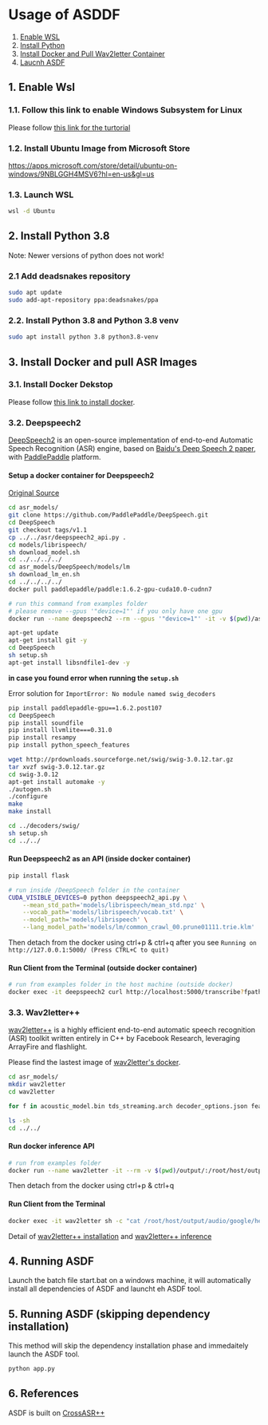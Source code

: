 # Usage of ASDDF

1. [Enable WSL](##1-enable-wsl)
2. [Install Python](##2-install-python)
3. [Install Docker and Pull Wav2letter Container](##3-install-docker)
4. [Laucnh ASDF](##4-launch-asdf)

## 1. Enable Wsl

### 1.1. Follow this link to enable Windows Subsystem for Linux

Please follow [this link for the turtorial](https://learn.microsoft.com/en-us/windows/wsl/install)

### 1.2. Install Ubuntu Image from Microsoft Store

https://apps.microsoft.com/store/detail/ubuntu-on-windows/9NBLGGH4MSV6?hl=en-us&gl=us


### 1.3. Launch WSL

```bash
wsl -d Ubuntu
```

## 2. Install Python 3.8 

Note: Newer versions of python does not work!

### 2.1 Add deadsnakes repository

```bash
sudo apt update
sudo add-apt-repository ppa:deadsnakes/ppa
```

### 2.2. Install Python 3.8 and Python 3.8 venv

```bash
sudo apt install python 3.8 python3.8-venv
```

## 3. Install Docker and pull ASR Images

### 3.1. Install Docker Dekstop

Please follow [this link to install docker](https://www.docker.com/products/docker-desktop/).


### 3.2. Deepspeech2

[DeepSpeech2](https://github.com/PaddlePaddle/DeepSpeech) is an open-source implementation of end-to-end Automatic Speech Recognition (ASR) engine, based on [Baidu's Deep Speech 2 paper](http://proceedings.mlr.press/v48/amodei16.pdf), with [PaddlePaddle](https://github.com/PaddlePaddle/Paddle) platform.

#### Setup a docker container for Deepspeech2

[Original Source](https://github.com/PaddlePaddle/DeepSpeech#running-in-docker-container)

```bash
cd asr_models/
git clone https://github.com/PaddlePaddle/DeepSpeech.git
cd DeepSpeech
git checkout tags/v1.1
cp ../../asr/deepspeech2_api.py .
cd models/librispeech/
sh download_model.sh
cd ../../../../
cd asr_models/DeepSpeech/models/lm
sh download_lm_en.sh
cd ../../../../
docker pull paddlepaddle/paddle:1.6.2-gpu-cuda10.0-cudnn7

# run this command from examples folder
# please remove --gpus '"device=1"' if you only have one gpu
docker run --name deepspeech2 --rm --gpus '"device=1"' -it -v $(pwd)/asr_models/DeepSpeech:/DeepSpeech -v $(pwd)/output/:/DeepSpeech/output/  paddlepaddle/paddle:1.6.2-gpu-cuda10.0-cudnn7 /bin/bash

apt-get update
apt-get install git -y
cd DeepSpeech
sh setup.sh
apt-get install libsndfile1-dev -y
``` 

**in case you found error when running the `setup.sh`**

Error solution for `ImportError: No module named swig_decoders`
```bash
pip install paddlepaddle-gpu==1.6.2.post107
cd DeepSpeech
pip install soundfile
pip install llvmlite===0.31.0
pip install resampy
pip install python_speech_features

wget http://prdownloads.sourceforge.net/swig/swig-3.0.12.tar.gz
tar xvzf swig-3.0.12.tar.gz
cd swig-3.0.12
apt-get install automake -y 
./autogen.sh
./configure
make
make install

cd ../decoders/swig/
sh setup.sh
cd ../../
```

#### Run Deepspeech2 as an API (inside docker container)
```bash
pip install flask 

# run inside /DeepSpeech folder in the container
CUDA_VISIBLE_DEVICES=0 python deepspeech2_api.py \
    --mean_std_path='models/librispeech/mean_std.npz' \
    --vocab_path='models/librispeech/vocab.txt' \
    --model_path='models/librispeech' \
    --lang_model_path='models/lm/common_crawl_00.prune01111.trie.klm'
```
Then detach from the docker using ctrl+p & ctrl+q after you see `Running on http://127.0.0.1:5000/ (Press CTRL+C to quit)`

#### Run Client from the Terminal (outside docker container)

```bash
# run from examples folder in the host machine (outside docker)
docker exec -it deepspeech2 curl http://localhost:5000/transcribe?fpath=output/audio/google/hello.wav
```

### 3.3. Wav2letter++

[wav2letter++](https://github.com/facebookresearch/wav2letter) is a highly efficient end-to-end automatic speech recognition (ASR) toolkit written entirely in C++ by Facebook Research, leveraging ArrayFire and flashlight.

Please find the lastest image of [wav2letter's docker](https://hub.docker.com/r/wav2letter/wav2letter/tags).

```bash
cd asr_models/
mkdir wav2letter
cd wav2letter

for f in acoustic_model.bin tds_streaming.arch decoder_options.json feature_extractor.bin language_model.bin lexicon.txt tokens.txt ; do wget http://dl.fbaipublicfiles.com/wav2letter/inference/examples/model/${f} ; done

ls -sh
cd ../../
```

#### Run docker inference API
```bash
# run from examples folder
docker run --name wav2letter -it --rm -v $(pwd)/output/:/root/host/output/ -v $(pwd)/asr_models/:/root/host/models/ --ipc=host -a stdin -a stdout -a stderr wav2letter/wav2letter:inference-latest
```
Then detach from the docker using ctrl+p & ctrl+q 

#### Run Client from the Terminal

```bash
docker exec -it wav2letter sh -c "cat /root/host/output/audio/google/hello.wav | /root/wav2letter/build/inference/inference/examples/simple_streaming_asr_example --input_files_base_path /root/host/models/wav2letter/"
```

Detail of [wav2letter++ installation](https://github.com/facebookresearch/wav2letter/wiki#Installation) and [wav2letter++ inference](https://github.com/facebookresearch/wav2letter/wiki/Inference-Run-Examples)

## 4. Running ASDF

Launch the batch file start.bat on a windows machine, it will automatically install all dependencies of ASDF and launcht eh ASDF tool.


## 5. Running ASDF (skipping dependency installation)

This method will skip the dependency installation phase and immedaitely launch the ASDF tool.  

```bash
python app.py
``` 

## 6. References

ASDF is built on [CrossASR++](https://github.com/soarsmu/CrossASRplus)

